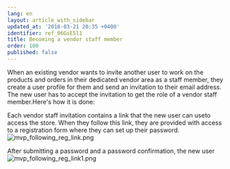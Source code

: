 ```yaml
---
lang: en
layout: article_with_sidebar
updated_at: '2018-03-21 20:35 +0400'
identifier: ref_06GsE5l1
title: Becoming a vendor staff member
order: 100
published: false
---
```

When an existing vendor wants to invite another user to work on the products and orders in their dedicated vendor area as a staff member, they create a user profile for them and send an invitation to their email address. The new user has to accept the invitation to get the role of a vendor staff member.Here's how it is done:

Each vendor staff invitation contains a link that the new user can useto access the store. When they follow this link, they are provided with access to a registration form where they can set up their password.
![mvp_following_reg_link.png]({{site.baseurl}}/attachments/ref_06GsE5l1/mvp_following_reg_link.png)

After submitting a password and a password confirmation, the new user 
![mvp_following_reg_link1.png]({{site.baseurl}}/attachments/ref_06GsE5l1/mvp_following_reg_link1.png)
